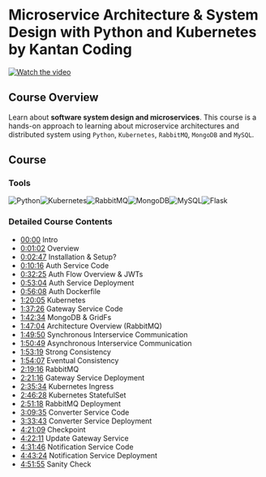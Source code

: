 # Microservice Architecture & System Design with Python and Kubernetes by Kantan Coding

[![Watch the video](https://img.youtube.com/vi/https://www.youtube.com/watch?v=hmkF77F9TLw/default.jpg)](https://www.youtube.com/watch?v=hmkF77F9TLw)

## Course Overview

Learn about **software system design and microservices**. This course is a hands-on approach to learning about microservice architectures and distributed system using `Python`, `Kubernetes`, `RabbitMQ`, `MongoDB` and `MySQL`.

## Course

### Tools

![Python](https://img.shields.io/badge/python-3670A0?style=for-the-badge&logo=python&logoColor=ffdd54)![Kubernetes](https://img.shields.io/badge/kubernetes-%23326ce5.svg?style=for-the-badge&logo=kubernetes&logoColor=white)![RabbitMQ](https://img.shields.io/badge/Rabbitmq-FF6600?style=for-the-badge&logo=rabbitmq&logoColor=white)![MongoDB](https://img.shields.io/badge/MongoDB-%234ea94b.svg?style=for-the-badge&logo=mongodb&logoColor=white)![MySQL](https://img.shields.io/badge/mysql-%2300f.svg?style=for-the-badge&logo=mysql&logoColor=white)![Flask](https://img.shields.io/badge/flask-%23000.svg?style=for-the-badge&logo=flask&logoColor=white)

### Detailed Course Contents

- [00:00](https://www.youtube.com/watch?v=hmkF77F9TLw&t=0s) Intro
- [0:01:02](https://www.youtube.com/watch?v=hmkF77F9TLw&t=62s) Overview
- [0:02:47](https://www.youtube.com/watch?v=hmkF77F9TLw&t=167s) Installation & Setup?
- [0:10:16](https://www.youtube.com/watch?v=hmkF77F9TLw&t=616s) Auth Service Code
- [0:32:25](https://www.youtube.com/watch?v=hmkF77F9TLw&t=1945s) Auth Flow Overview & JWTs
- [0:53:04](https://www.youtube.com/watch?v=hmkF77F9TLw&t=3184s) Auth Service Deployment
- [0:56:08](https://www.youtube.com/watch?v=hmkF77F9TLw&t=3368s) Auth Dockerfile
- [1:20:05](https://www.youtube.com/watch?v=hmkF77F9TLw&t=4805s) Kubernetes
- [1:37:26](https://www.youtube.com/watch?v=hmkF77F9TLw&t=5846s) Gateway Service Code
- [1:42:34](https://www.youtube.com/watch?v=hmkF77F9TLw&t=6154s) MongoDB & GridFs
- [1:47:04](https://www.youtube.com/watch?v=hmkF77F9TLw&t=6424s) Architecture Overview (RabbitMQ)
- [1:49:50](https://www.youtube.com/watch?v=hmkF77F9TLw&t=6590s) Synchronous Interservice Communication
- [1:50:49](https://www.youtube.com/watch?v=hmkF77F9TLw&t=6649s) Asynchronous Interservice Communication
- [1:53:19](https://www.youtube.com/watch?v=hmkF77F9TLw&t=6799s) Strong Consistency
- [1:54:07](https://www.youtube.com/watch?v=hmkF77F9TLw&t=6847s) Eventual Consistency
- [2:19:16](https://www.youtube.com/watch?v=hmkF77F9TLw&t=8356s) RabbitMQ
- [2:21:16](https://www.youtube.com/watch?v=hmkF77F9TLw&t=8476s) Gateway Service Deployment
- [2:35:34](https://www.youtube.com/watch?v=hmkF77F9TLw&t=9334s) Kubernetes Ingress
- [2:46:28](https://www.youtube.com/watch?v=hmkF77F9TLw&t=99880s) Kubernetes StatefulSet
- [2:51:18](https://www.youtube.com/watch?v=hmkF77F9TLw&t=10278s) RabbitMQ Deployment
- [3:09:35](https://www.youtube.com/watch?v=hmkF77F9TLw&t=11375s) Converter Service Code
- [3:33:43](https://www.youtube.com/watch?v=hmkF77F9TLw&t=12823s) Converter Service Deployment
- [4:21:09](https://www.youtube.com/watch?v=hmkF77F9TLw&t=15669s) Checkpoint
- [4:22:11](https://www.youtube.com/watch?v=hmkF77F9TLw&t=15731s) Update Gateway Service
- [4:31:46](https://www.youtube.com/watch?v=hmkF77F9TLw&t=16306s) Notification Service Code
- [4:43:24](https://www.youtube.com/watch?v=hmkF77F9TLw&t=17004s) Notification Service Deployment
- [4:51:55](https://www.youtube.com/watch?v=hmkF77F9TLw&t=17515s) Sanity Check
